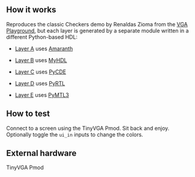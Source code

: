 ## How it works

Reproduces the classic Checkers demo by Renaldas Zioma from the [VGA Playground](https://vga-playground.com/), but each layer is generated by a separate module written in a different Python-based HDL:

- [Layer A](../src/layer_a/layer_a.py) uses [Amaranth](https://github.com/amaranth-lang/amaranth)

- [Layer B](../src/layer_b/layer_b.py) uses [MyHDL](https://github.com/myhdl/myhdl)

- [Layer C](../src/layer_c/layer_c.py) uses [PyCDE](https://github.com/llvm/circt/tree/main/docs/PyCDE)

- [Layer D](../src/layer_d/layer_d.py) uses [PyRTL](https://github.com/UCSBarchlab/PyRTL)

- [Layer E](../src/layer_e/layer_e.py) uses [PyMTL3](https://github.com/pymtl/pymtl3)

## How to test

Connect to a screen using the TinyVGA Pmod. Sit back and enjoy. Optionally toggle the `ui_in` inputs to change the colors.

## External hardware

TinyVGA Pmod
